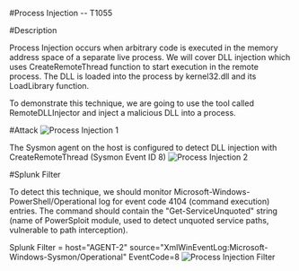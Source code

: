
#Process Injection -- T1055

#Description

Process Injection occurs when arbitrary code is executed in the memory address space of a separate live process. We will cover DLL injection which uses CreateRemoteThread function to start execution in the remote process. The DLL is loaded into the process by kernel32.dll and its LoadLibrary function.

To demonstrate this technique, we are going to use the tool called RemoteDLLInjector and inject a malicious DLL into a process.

#Attack
![Process Injection 1](https://user-images.githubusercontent.com/36422282/55604356-53ad5200-573d-11e9-80c9-4425c73844df.PNG)

The Sysmon agent on the host is configured to detect DLL injection with CreateRemoteThread (Sysmon Event ID 8)
![Process Injection 2](https://user-images.githubusercontent.com/36422282/55604548-53fa1d00-573e-11e9-86b3-8ac7a3138295.PNG)

#Splunk Filter

To detect this technique, we should monitor Microsoft-Windows-PowerShell/Operational log for event code 4104 (command execution) entries. The command should contain the "Get-ServiceUnquoted" string (name of PowerSploit module, used to detect unquoted service paths, vulnerable to path interception).

Splunk Filter = host="AGENT-2" source="XmlWinEventLog:Microsoft-Windows-Sysmon/Operational" EventCode=8
![Process Injection Filter](https://user-images.githubusercontent.com/36422282/55604563-6ecc9180-573e-11e9-8e4d-41ae51168510.png)
